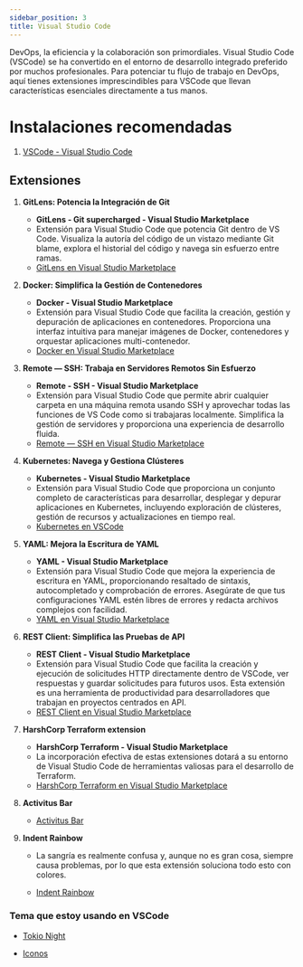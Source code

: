 ```yaml
---
sidebar_position: 3
title: Visual Studio Code
---
```


DevOps, la eficiencia y la colaboración son primordiales. Visual Studio Code (VSCode) se ha convertido en el entorno de desarrollo integrado preferido por muchos profesionales. Para potenciar tu flujo de trabajo en DevOps, aquí tienes extensiones imprescindibles para VSCode que llevan características esenciales directamente a tus manos.

# Instalaciones recomendadas 

1. [VSCode - Visual Studio Code](https://code.visualstudio.com/)

## Extensiones

1. **GitLens: Potencia la Integración de Git**
   - **GitLens - Git supercharged - Visual Studio Marketplace**
   - Extensión para Visual Studio Code que potencia Git dentro de VS Code. Visualiza la autoría del código de un vistazo mediante Git blame, explora el historial del código y navega sin esfuerzo entre ramas.
   - [GitLens en Visual Studio Marketplace](https://marketplace.visualstudio.com/items?itemName=eamodio.gitlens)

2. **Docker: Simplifica la Gestión de Contenedores**
   - **Docker - Visual Studio Marketplace**
   - Extensión para Visual Studio Code que facilita la creación, gestión y depuración de aplicaciones en contenedores. Proporciona una interfaz intuitiva para manejar imágenes de Docker, contenedores y orquestar aplicaciones multi-contenedor.
   - [Docker en Visual Studio Marketplace](https://marketplace.visualstudio.com/items?itemName=ms-azuretools.vscode-docker)

3. **Remote — SSH: Trabaja en Servidores Remotos Sin Esfuerzo**
   - **Remote - SSH - Visual Studio Marketplace**
   - Extensión para Visual Studio Code que permite abrir cualquier carpeta en una máquina remota usando SSH y aprovechar todas las funciones de VS Code como si trabajaras localmente. Simplifica la gestión de servidores y proporciona una experiencia de desarrollo fluida.
   - [Remote — SSH en Visual Studio Marketplace](https://marketplace.visualstudio.com/items?itemName=ms-vscode-remote.remote-ssh)

4. **Kubernetes: Navega y Gestiona Clústeres**
   - **Kubernetes - Visual Studio Marketplace**
   - Extensión para Visual Studio Code que proporciona un conjunto completo de características para desarrollar, desplegar y depurar aplicaciones en Kubernetes, incluyendo exploración de clústeres, gestión de recursos y actualizaciones en tiempo real.
   - [Kubernetes en VSCode](https://code.visualstudio.com/docs/azure/kubernetes)

5. **YAML: Mejora la Escritura de YAML**
   - **YAML - Visual Studio Marketplace**
   - Extensión para Visual Studio Code que mejora la experiencia de escritura en YAML, proporcionando resaltado de sintaxis, autocompletado y comprobación de errores. Asegúrate de que tus configuraciones YAML estén libres de errores y redacta archivos complejos con facilidad.
   - [YAML en Visual Studio Marketplace](https://marketplace.visualstudio.com/items?itemName=redhat.vscode-yaml)

6. **REST Client: Simplifica las Pruebas de API**
   - **REST Client - Visual Studio Marketplace**
   - Extensión para Visual Studio Code que facilita la creación y ejecución de solicitudes HTTP directamente dentro de VSCode, ver respuestas y guardar solicitudes para futuros usos. Esta extensión es una herramienta de productividad para desarrolladores que trabajan en proyectos centrados en API.
   - [REST Client en Visual Studio Marketplace](https://marketplace.visualstudio.com/items?itemName=humao.rest-client)

7. **HarshCorp Terraform extension**
   - **HarshCorp Terraform - Visual Studio Marketplace**
   - La incorporación efectiva de estas extensiones dotará a su entorno de Visual Studio Code de herramientas valiosas para el desarrollo de Terraform.
   - [HarshCorp Terraform en Visual Studio Marketplace](https://marketplace.visualstudio.com/items?itemName=4ops.terraform)

8. **Activitus Bar**

    - [Activitus Bar](https://marketplace.visualstudio.com/items?itemName=Gruntfuggly.activitusbar)

9. **Indent Rainbow**
    - La sangría es realmente confusa y, aunque no es gran cosa, siempre causa problemas, por lo que esta extensión soluciona todo esto con colores.

    - [Indent Rainbow](https://github.com/oderwat/vscode-indent-rainbow)


### Tema que estoy usando en VSCode

* [Tokio Night](https://marketplace.visualstudio.com/items?itemName=enkia.tokyo-night)

* [Iconos](https://marketplace.visualstudio.com/items?itemName=PKief.material-icon-theme)

